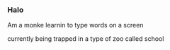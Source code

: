 ### Halo

Am a monke learnin to type words on a screen

currently being trapped in a type of zoo called school
